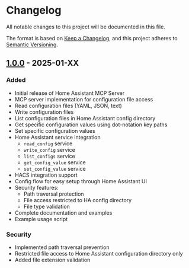 # Changelog

All notable changes to this project will be documented in this file.

The format is based on [Keep a Changelog](https://keepachangelog.com/en/1.0.0/),
and this project adheres to [Semantic Versioning](https://semver.org/spec/v2.0.0.html).

## [1.0.0] - 2025-01-XX

### Added
- Initial release of Home Assistant MCP Server
- MCP server implementation for configuration file access
- Read configuration files (YAML, JSON, text)
- Write configuration files
- List configuration files in Home Assistant config directory
- Get specific configuration values using dot-notation key paths
- Set specific configuration values
- Home Assistant service integration
  - `read_config` service
  - `write_config` service
  - `list_configs` service
  - `get_config_value` service
  - `set_config_value` service
- HACS integration support
- Config flow for easy setup through Home Assistant UI
- Security features:
  - Path traversal protection
  - File access restricted to HA config directory
  - File type validation
- Complete documentation and examples
- Example usage script

### Security
- Implemented path traversal prevention
- Restricted file access to Home Assistant configuration directory only
- Added file extension validation

[1.0.0]: https://github.com/johnschieferleuhlenbrock/cautious-parakeet/releases/tag/v1.0.0
